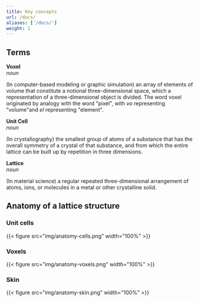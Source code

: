 ```yaml
---
title: Key concepts
url: /docs/
aliases: ['/docs/']
weight: 1
---
```


## Terms

**Voxel**  
_noun_

(In computer-based modeling or graphic simulation) an array of elements of volume that constitute a notional three-dimensional space, which a representation of a three-dimensional object is divided. The word voxel originated by analogy with the word "pixel", with _vo_ representing "volume"and _el_ representing "element".

**Unit Cell**  
_noun_

(In crystallography) the smallest group of atoms of a substance that has the overall symmetry of a crystal of that substance, and from which the entire lattice can be built up by repetition in three dimensions.

**Lattice**  
_noun_

(In material science) a regular repeated three-dimensional arrangement of atoms, ions, or molecules in a metal or other crystalline solid.

## Anatomy of a lattice structure

### Unit cells

{{< figure src="img/anatomy-cells.png" width="100%" >}}

### Voxels

{{< figure src="img/anatomy-voxels.png" width="100%" >}}

### Skin

{{< figure src="img/anatomy-skin.png" width="100%" >}}
